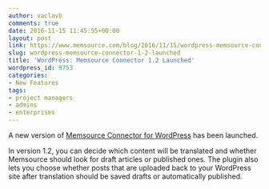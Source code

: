 ```yaml
---
author: vaclavb
comments: true
date: 2016-11-15 11:45:55+00:00
layout: post
link: https://www.memsource.com/blog/2016/11/15/wordpress-memsource-connector-1-2-launched/
slug: wordpress-memsource-connector-1-2-launched
title: 'WordPress: Memsource Connector 1.2 Launched'
wordpress_id: 9753
categories:
- New Features
tags:
- project managers
- admins
- enterprises
---
```


A new version of [Memsource Connector for WordPress](https://wordpress.org/plugins/memsource-connector/) has been launched.

In version 1.2, you can decide which content will be translated and whether Memsource should look for draft articles or published ones. The plugin also lets you choose whether posts that are uploaded back to your WordPress site after translation should be saved drafts or automatically published.
